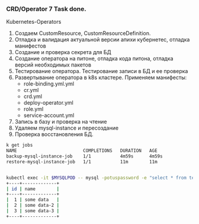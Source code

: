 ### CRD/Operator 7 Task done.

Kubernetes-Operators

1. Создаем CustomResource, CustomResourceDefinition.
2. Отладка и валидация актуальной версии апихи кубернетес, отладка манифестов
3. Создание и проверка секрета для БД
4. Создание оператора на питоне, отладка кода питона, отладка версий необходимых пакетов
5. Тестирование оператора. Тестирование записи в БД и ее проверка
6. Развертывание оператора в k8s кластере. Применяем манифесты:
   - role-binding.yml.yml
   - cr.yml
   -  crd.yml
   -  deploy-operator.yml
   -  role.yml
   -  service-account.yml
7. Запись в базу и проверка на чтение
8. Удаляем mysql-instance и пересоздание
9. Проверка восстановления БД.

```sh
k get jobs
NAME                         COMPLETIONS   DURATION   AGE
backup-mysql-instance-job    1/1           4m59s      4m59s
restore-mysql-instance-job   1/1           11m        11m


kubectl exec -it $MYSQLPOD -- mysql -potuspassword -e "select * from test;" otus-database
+----+-------------+
| id | name        |
+----+-------------+
|  1 | some data   |
|  2 | some data-2 |
|  3 | some data-3 |
+----+-------------+
```
